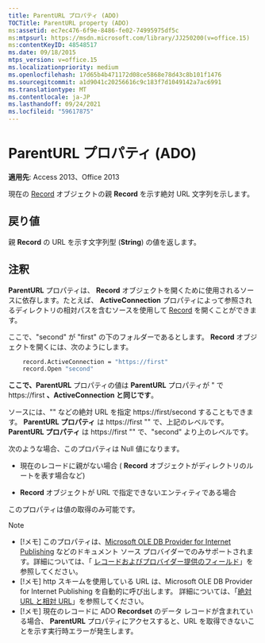```yaml
---
title: ParentURL プロパティ (ADO)
TOCTitle: ParentURL property (ADO)
ms:assetid: ec7ec476-6f9e-8486-fe02-74995975df5c
ms:mtpsurl: https://msdn.microsoft.com/library/JJ250200(v=office.15)
ms:contentKeyID: 48548517
ms.date: 09/18/2015
mtps_version: v=office.15
ms.localizationpriority: medium
ms.openlocfilehash: 17d65b4b471172d08ce5868e78d43c8b101f1476
ms.sourcegitcommit: a1d9041c20256616c9c183f7d1049142a7ac6991
ms.translationtype: MT
ms.contentlocale: ja-JP
ms.lasthandoff: 09/24/2021
ms.locfileid: "59617875"
---
```

# <a name="parenturl-property-ado"></a>ParentURL プロパティ (ADO)

**適用先**: Access 2013、Office 2013

現在の [Record](record-object-ado.md) オブジェクトの親 **Record** を示す絶対 URL 文字列を示します。

## <a name="return-value"></a>戻り値

親 **Record** の URL を示す文字列型 (**String**) の値を返します。

## <a name="remarks"></a>注釈

**ParentURL** プロパティは、 **Record** オブジェクトを開くために使用されるソースに依存します。たとえば、 **ActiveConnection** プロパティによって参照されるディレクトリの相対パスを含むソースを使用して [Record](activeconnection-property-ado.md) を開くことができます。

ここで、"second" が "first" の下のフォルダーであるとします。 **Record** オブジェクトを開くには、次のようにします。

```vb
    record.ActiveConnection = "https://first"
    record.Open "second"
```

**ここで、ParentURL** プロパティの値は **ParentURL** プロパティが " で https://first **、ActiveConnection と同じです**。

ソースには、"" などの絶対 URL を指定 https://first/second することもできます。 **ParentURL プロパティ** は https://first "" で、上記のレベルです。 **ParentURL プロパティ** は https://first "" で、"second" より上のレベルです。

次のような場合、このプロパティは Null 値になります。

- 現在のレコードに親がない場合 ( **Record** オブジェクトがディレクトリのルートを表す場合など)

- **Record** オブジェクトが URL で指定できないエンティティである場合

このプロパティは値の取得のみ可能です。


> [!NOTE]
> - [!メモ] このプロパティは、[Microsoft OLE DB Provider for Internet Publishing](microsoft-ole-db-provider-for-internet-publishing.md) などのドキュメント ソース プロバイダーでのみサポートされます。詳細については、「 [レコードおよびプロバイダー提供のフィールド](records-and-provider-supplied-fields.md)」を参照してください。
> - [!メモ] http スキームを使用している URL は、Microsoft OLE DB Provider for Internet Publishing を自動的に呼び出します。 詳細については、「[絶対 URL と相対 URL](absolute-and-relative-urls.md)」を参照してください。 
> - [!メモ] 現在のレコードに ADO **Recordset** のデータ レコードが含まれている場合、 **ParentURL** プロパティにアクセスすると、URL を取得できないことを示す実行時エラーが発生します。


